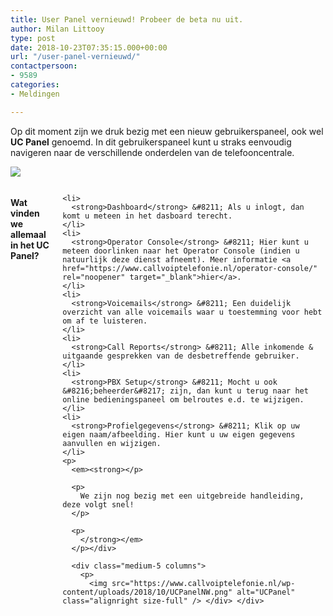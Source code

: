 ```yaml
---
title: User Panel vernieuwd! Probeer de beta nu uit.
author: Milan Littooy
type: post
date: 2018-10-23T07:35:15.000+00:00
url: "/user-panel-vernieuwd/"
contactpersoon:
- 9589
categories:
- Meldingen

---
```

Op dit moment zijn we druk bezig met een nieuw gebruikerspaneel, ook wel **UC Panel** genoemd. In dit gebruikerspaneel kunt u straks eenvoudig navigeren naar de verschillende onderdelen van de telefooncentrale.  
<!--more-->

![](https://res.cloudinary.com/callvoip/image/upload/v1556692961/UCPanelNW2-1024x585.png)

<div class="row">
<div class="medium-7 columns">
<h4>
Wat vinden we allemaal in het UC Panel?
</h4>

    <li>
      <strong>Dashboard</strong> &#8211; Als u inlogt, dan komt u meteen in het dasboard terecht.
    </li>
    <li>
      <strong>Operator Console</strong> &#8211; Hier kunt u meteen doorlinken naar het Operator Console (indien u natuurlijk deze dienst afneemt). Meer informatie <a href="https://www.callvoiptelefonie.nl/operator-console/" rel="noopener" target="_blank">hier</a>.
    </li>
    <li>
      <strong>Voicemails</strong> &#8211; Een duidelijk overzicht van alle voicemails waar u toestemming voor hebt om af te luisteren.
    </li>
    <li>
      <strong>Call Reports</strong> &#8211; Alle inkomende & uitgaande gesprekken van de desbetreffende gebruiker.
    </li>
    <li>
      <strong>PBX Setup</strong> &#8211; Mocht u ook &#8216;beheerder&#8217; zijn, dan kunt u terug naar het online bedieningspaneel om belroutes e.d. te wijzigen.
    </li>
    <li>
      <strong>Profielgegevens</strong> &#8211; Klik op uw eigen naam/afbeelding. Hier kunt u uw eigen gegevens aanvullen en wijzigen.
    </li>
    <p>
      <em><strong></p> 
      
      <p>
        We zijn nog bezig met een uitgebreide handleiding, deze volgt snel!
      </p>
      
      <p>
        </strong></em>
      </p></div> 
      
      <div class="medium-5 columns">
        <p>
          <img src="https://www.callvoiptelefonie.nl/wp-content/uploads/2018/10/UCPanelNW.png" alt="UCPanel" class="alignright size-full" /> </div> </div>